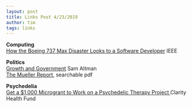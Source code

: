 ```yaml
---
layout: post
title: Links Post 4/23/2019
author: tim
tags: links
---
```


**Computing**  
[How the Boeing 737 Max Disaster Looks to a Software Developer](https://spectrum.ieee.org/aerospace/aviation/how-the-boeing-737-max-disaster-looks-to-a-software-developer) IEEE  

**Politics**  
[Growth and Government](https://blog.samaltman.com/growth-and-government) Sam Altman  
[The Mueller Report](https://www.documentcloud.org/documents/5955249-Report.html), searchable pdf  

**Psychedelia**  
[Get a $1,000 Microgrant to Work on a Psychedelic Therapy Project ](https://www.clarityhealthfund.org/get-a-microgrant-to-work-on-legalizing-psychedelics/) Clarity Health Fund  

